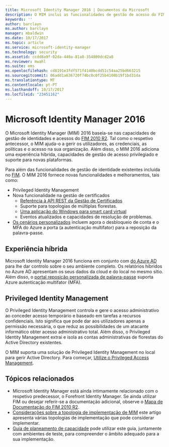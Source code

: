 ```yaml
---
title: Microsoft Identity Manager 2016 | Documentos da Microsoft
description: O MIM inclui as funcionalidades de gestão de acesso do FIM 2010 e ajuda-o a gerir utilizadores, credenciais, políticas e acesso dentro da sua organização.
keywords: ''
author: barclayn
ms.author: barclayn
manager: mbaldwin
ms.date: 10/17/2017
ms.topic: article
ms.service: microsoft-identity-manager
ms.technology: security
ms.assetid: ccdd8a9f-02da-440a-81a8-354800dcd2a8
ms.reviewer: mwahl
ms.suite: ems
ms.openlocfilehash: cd8191e3fdf571f4140bcdd51c54aa25bd663215
ms.sourcegitcommit: 06add1a636720f74bc0c0f25b4100b19f1bd31da
ms.translationtype: MT
ms.contentlocale: pt-PT
ms.lasthandoff: 10/17/2017
ms.locfileid: "23451162"
---
```

# <a name="microsoft-identity-manager-2016"></a>Microsoft Identity Manager 2016

O Microsoft Identity Manager (MIM) 2016 baseia-se nas capacidades de gestão de identidades e acessos do [FIM 2010 R2](https://technet.microsoft.com/library/jj133885.aspx). Tal como o respetivo antecessor, o MIM ajuda-o a gerir os utilizadores, as credenciais, as políticas e o acesso na sua organização.  Além disso, o MIM 2016 adiciona uma experiência híbrida, capacidades de gestão de acesso privilegiado e suporte para novas plataformas.

Para além das funcionalidades de gestão de identidade existentes incluída no [FIM](https://technet.microsoft.com/library/jj133868). O MIM 2016 fornece novas funcionalidades e melhoramentos, tais como:

- Privileged Identity Management
- Nova funcionalidade na gestão de certificados
  - [Referência à API REST da Gestão de Certificados](./reference/certificate-management-rest-api-reference.md)
  - Suporte para topologias de múltiplas florestas.
  - [Uma aplicação do Windows para smart card virtual](working-with-mim-certificate-manager.md)
  - Eventos atualizados e capacidades de resolução de problemas. 
- [Os cenários personalizados](working-with-self-service-password-reset.md) incluem agora o desbloqueio de conta e o MFA do Azure a porta (a autenticação multifator) para a reposição da palavra-passe.

## <a name="hybrid-experience"></a>Experiência híbrida

Microsoft Identity Manager 2016 funciona em conjunto com [do Azure AD](https://docs.microsoft.com/azure/active-directory/active-directory-whatis) para lhe dar controlo sobre o seu ambiente completo. Os relatórios híbridos no Azure AD apresentam os seus dados da cloud e do local no mesmo sítio. Além disso, o [portal reposição personalizada de palavra-passe](working-with-self-service-password-reset.md) suporta Azure autenticação multifator (MFA).

## <a name="privileged-identity-management"></a>Privileged Identity Management

O Privileged Identity Management controla e gere o acesso administrativo ao conceder acesso temporário e baseado em tarefas a recursos confidenciais. Isto significa que pode dar aos utilizadores apenas a permissão necessária, o que reduz as possibilidades de um atacante informático obter acesso administrativo total. Além disso, o Privileged Identity Management extrai e isola as contas administrativas de florestas do Active Directory existentes.

O MIM suporta uma solução de Privileged Identity Management no local para gerir Active Directory. Para começar, [Utilize o Privileged Access Management](./pam/privileged-identity-management-for-active-directory-domain-services.md).

## <a name="related-topics"></a>Tópicos relacionados

- Microsoft Identity Manager está ainda intimamente relacionado com o respetivo predecessor, o Forefront Identity Manager. Se ainda utilizar FIM ou desejar referir-se a documentação adicional, observe o [Mapa de Documentação do FIM 2010 R2](https://technet.microsoft.com/library/jj133885.aspx).
- [Considerações sobre a topologia de implementação de MIM](topology-considerations.md) este artigo apresenta várias topologias de implementação que pode considerar implementar.
- [Guia de planeamento de capacidade](capacity-planning-guide.md) pode utilizar este guia, juntamente com ambientes de teste, para compreender o âmbito adequado para a sua implementação.